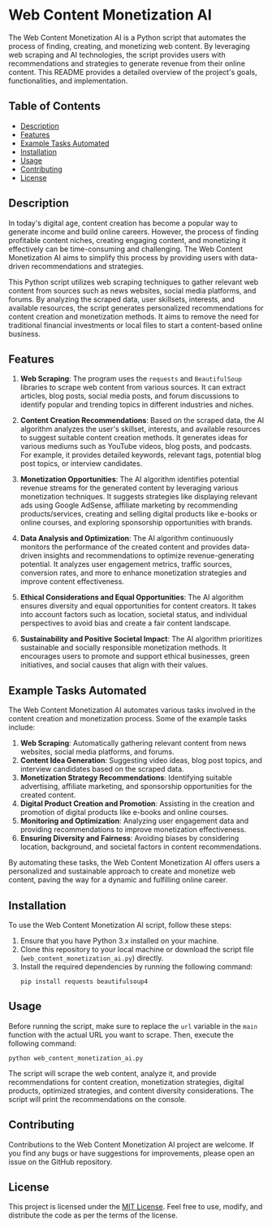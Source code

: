 # Web Content Monetization AI

The Web Content Monetization AI is a Python script that automates the process of finding, creating, and monetizing web content. By leveraging web scraping and AI technologies, the script provides users with recommendations and strategies to generate revenue from their online content. This README provides a detailed overview of the project's goals, functionalities, and implementation.

## Table of Contents
- [Description](#description)
- [Features](#features)
- [Example Tasks Automated](#example-tasks-automated)
- [Installation](#installation)
- [Usage](#usage)
- [Contributing](#contributing)
- [License](#license)

## Description
In today's digital age, content creation has become a popular way to generate income and build online careers. However, the process of finding profitable content niches, creating engaging content, and monetizing it effectively can be time-consuming and challenging. The Web Content Monetization AI aims to simplify this process by providing users with data-driven recommendations and strategies.

This Python script utilizes web scraping techniques to gather relevant web content from sources such as news websites, social media platforms, and forums. By analyzing the scraped data, user skillsets, interests, and available resources, the script generates personalized recommendations for content creation and monetization methods. It aims to remove the need for traditional financial investments or local files to start a content-based online business.

## Features
1. __Web Scraping__: The program uses the `requests` and `BeautifulSoup` libraries to scrape web content from various sources. It can extract articles, blog posts, social media posts, and forum discussions to identify popular and trending topics in different industries and niches.

2. __Content Creation Recommendations__: Based on the scraped data, the AI algorithm analyzes the user's skillset, interests, and available resources to suggest suitable content creation methods. It generates ideas for various mediums such as YouTube videos, blog posts, and podcasts. For example, it provides detailed keywords, relevant tags, potential blog post topics, or interview candidates.

3. __Monetization Opportunities__: The AI algorithm identifies potential revenue streams for the generated content by leveraging various monetization techniques. It suggests strategies like displaying relevant ads using Google AdSense, affiliate marketing by recommending products/services, creating and selling digital products like e-books or online courses, and exploring sponsorship opportunities with brands.

4. __Data Analysis and Optimization__: The AI algorithm continuously monitors the performance of the created content and provides data-driven insights and recommendations to optimize revenue-generating potential. It analyzes user engagement metrics, traffic sources, conversion rates, and more to enhance monetization strategies and improve content effectiveness.

5. __Ethical Considerations and Equal Opportunities__: The AI algorithm ensures diversity and equal opportunities for content creators. It takes into account factors such as location, societal status, and individual perspectives to avoid bias and create a fair content landscape.

6. __Sustainability and Positive Societal Impact__: The AI algorithm prioritizes sustainable and socially responsible monetization methods. It encourages users to promote and support ethical businesses, green initiatives, and social causes that align with their values.

## Example Tasks Automated
The Web Content Monetization AI automates various tasks involved in the content creation and monetization process. Some of the example tasks include:

1. __Web Scraping__: Automatically gathering relevant content from news websites, social media platforms, and forums.
2. __Content Idea Generation__: Suggesting video ideas, blog post topics, and interview candidates based on the scraped data.
3. __Monetization Strategy Recommendations__: Identifying suitable advertising, affiliate marketing, and sponsorship opportunities for the created content.
4. __Digital Product Creation and Promotion__: Assisting in the creation and promotion of digital products like e-books and online courses.
5. __Monitoring and Optimization__: Analyzing user engagement data and providing recommendations to improve monetization effectiveness.
6. __Ensuring Diversity and Fairness__: Avoiding biases by considering location, background, and societal factors in content recommendations.

By automating these tasks, the Web Content Monetization AI offers users a personalized and sustainable approach to create and monetize web content, paving the way for a dynamic and fulfilling online career.

## Installation
To use the Web Content Monetization AI script, follow these steps:

1. Ensure that you have Python 3.x installed on your machine.
2. Clone this repository to your local machine or download the script file (`web_content_monetization_ai.py`) directly.
3. Install the required dependencies by running the following command:
   ```
   pip install requests beautifulsoup4
   ```

## Usage
Before running the script, make sure to replace the `url` variable in the `main` function with the actual URL you want to scrape. Then, execute the following command:

```
python web_content_monetization_ai.py
```

The script will scrape the web content, analyze it, and provide recommendations for content creation, monetization strategies, digital products, optimized strategies, and content diversity considerations. The script will print the recommendations on the console.

## Contributing
Contributions to the Web Content Monetization AI project are welcome. If you find any bugs or have suggestions for improvements, please open an issue on the GitHub repository.

## License
This project is licensed under the [MIT License](https://opensource.org/licenses/MIT). Feel free to use, modify, and distribute the code as per the terms of the license.